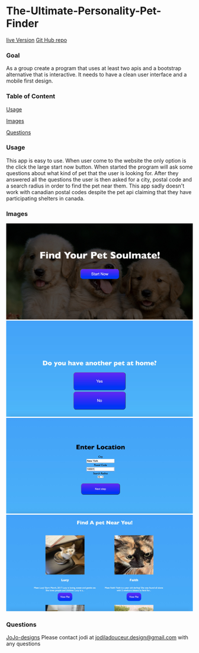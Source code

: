 # The-Ultimate-Personality-Pet-Finder

[live Version](https://jojo-designs.github.io/The-Ultimate-Personality-Pet-Finder/)
[Git Hub repo](https://github.com/JoJo-designs/The-Ultimate-Personality-Pet-Finder)

### Goal
As a group create a program that uses at least two apis and a bootstrap alternative that is interactive. It needs to have a clean user interface and a mobile first design. 

 ### Table of Content

  [Usage](#Usage)

  [Images](#Image)

  [Questions](#Questions)

### Usage 
This app is easy to use. When user come to the website the only option is the click the large start now button. When started the program will ask some questions about what kind of pet that the user is looking for. After they answered all the questions the user is then asked for a city, postal code and a search radius in order to find the pet near them. This app sadly doesn't work with canadian postal codes despite the pet api claiming that they have participating shelters in canada.


### Images
![The landing page](/image/landing.jpg?raw=true "Landing Page")
![Question page](/image/questions.jpg?raw=true "Question")
![location page](/image/location.jpg?raw=true "page to enter your location")
![results](/image/results.jpg?raw=true "A image of the results page")

 ### Questions
  [JoJo-designs](https://github.com/JoJo-designs)
  Please contact jodi at jodiladouceur.design@gmail.com with any questions
